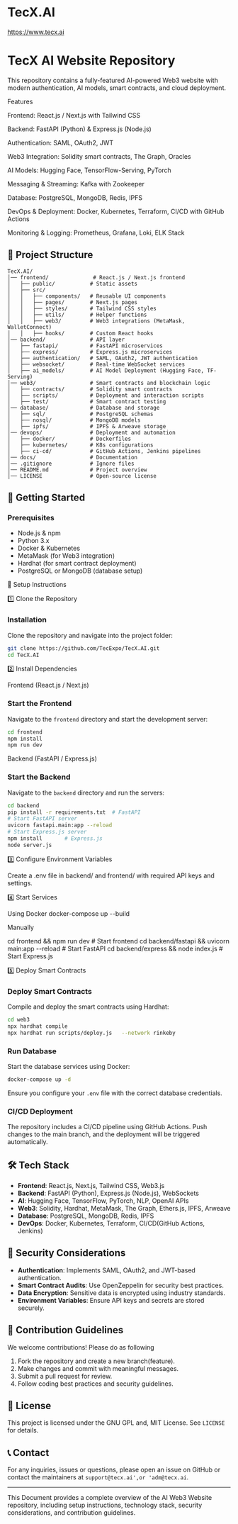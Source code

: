 # TecX.AI
https://www.tecx.ai
# TecX AI Website Repository

This repository contains a fully-featured AI-powered Web3 website with modern authentication, AI models, smart contracts, and cloud deployment.

Features

Frontend: React.js / Next.js with Tailwind CSS

Backend: FastAPI (Python) & Express.js (Node.js)

Authentication: SAML, OAuth2, JWT

Web3 Integration: Solidity smart contracts, The Graph, Oracles

AI Models: Hugging Face, TensorFlow-Serving, PyTorch

Messaging & Streaming: Kafka with Zookeeper

Database: PostgreSQL, MongoDB, Redis, IPFS

DevOps & Deployment: Docker, Kubernetes, Terraform, CI/CD with GitHub Actions

Monitoring & Logging: Prometheus, Grafana, Loki, ELK Stack

## 📂 Project Structure

```
TecX.AI/
│── frontend/              # React.js / Next.js frontend
│   ├── public/           # Static assets
│   ├── src/
│   │   ├── components/   # Reusable UI components
│   │   ├── pages/        # Next.js pages
│   │   ├── styles/       # Tailwind CSS styles
│   │   ├── utils/        # Helper functions
│   │   ├── web3/         # Web3 integrations (MetaMask, WalletConnect)
│   │   ├── hooks/        # Custom React hooks
│── backend/              # API layer
│   ├── fastapi/          # FastAPI microservices
│   ├── express/          # Express.js microservices
│   ├── authentication/   # SAML, OAuth2, JWT authentication
│   ├── websocket/        # Real-time WebSocket services
│   ├── ai_models/        # AI Model Deployment (Hugging Face, TF-Serving)
│── web3/                 # Smart contracts and blockchain logic
│   ├── contracts/        # Solidity smart contracts
│   ├── scripts/          # Deployment and interaction scripts
│   ├── test/             # Smart contract testing
│── database/             # Database and storage
│   ├── sql/              # PostgreSQL schemas
│   ├── nosql/            # MongoDB models
│   ├── ipfs/             # IPFS & Arweave storage
│── devops/               # Deployment and automation
│   ├── docker/           # Dockerfiles
│   ├── kubernetes/       # K8s configurations
│   ├── ci-cd/            # GitHub Actions, Jenkins pipelines
│── docs/                 # Documentation
│── .gitignore            # Ignore files
│── README.md             # Project overview
│── LICENSE               # Open-source license
```

## 🚀 Getting Started

### Prerequisites
- Node.js & npm
- Python 3.x
- Docker & Kubernetes
- MetaMask (for Web3 integration)
- Hardhat (for smart contract deployment)
- PostgreSQL or MongoDB (database setup)

📌 Setup Instructions

1️⃣ Clone the Repository
### Installation
Clone the repository and navigate into the project folder:
```sh
git clone https://github.com/TecExpo/TecX.AI.git
cd TecX.AI
```
2️⃣ Install Dependencies

Frontend (React.js / Next.js)
### Start the Frontend
Navigate to the `frontend` directory and start the development server:
```sh
cd frontend
npm install
npm run dev
```
Backend (FastAPI / Express.js)
### Start the Backend
Navigate to the `backend` directory and run the servers:
```sh
cd backend
pip install -r requirements.txt  # FastAPI
# Start FastAPI server
uvicorn fastapi.main:app --reload
# Start Express.js server
npm install       # Express.js
node server.js
```
3️⃣ Configure Environment Variables

Create a .env file in backend/ and frontend/ with required API keys and settings.

4️⃣ Start Services

Using Docker
docker-compose up --build

Manually

cd frontend && npm run dev  # Start frontend
cd backend/fastapi && uvicorn main:app --reload  # Start FastAPI
cd backend/express && node index.js  # Start Express.js

5️⃣ Deploy Smart Contracts
### Deploy Smart Contracts
Compile and deploy the smart contracts using Hardhat:
```sh
cd web3
npx hardhat compile
npx hardhat run scripts/deploy.js   --network rinkeby
```

### Run Database
Start the database services using Docker:
```sh
docker-compose up -d
```
Ensure you configure your `.env` file with the correct database credentials.

### CI/CD Deployment
The repository includes a CI/CD pipeline using GitHub Actions. Push changes to the main branch, and the deployment will be triggered automatically.

## 🛠️ Tech Stack
- **Frontend**: React.js, Next.js, Tailwind CSS, Web3.js
- **Backend**: FastAPI (Python), Express.js (Node.js), WebSockets
- **AI**: Hugging Face, TensorFlow, PyTorch, NLP,  OpenAI APIs
- **Web3**: Solidity, Hardhat, MetaMask, The Graph, Ethers.js, IPFS, Arweave
- **Database**: PostgreSQL, MongoDB, Redis, IPFS
- **DevOps**: Docker, Kubernetes, Terraform, CI/CD(GitHub Actions, Jenkins)

## 🔐 Security Considerations
- **Authentication**: Implements SAML, OAuth2, and JWT-based authentication.
- **Smart Contract Audits**: Use OpenZeppelin for security best practices.
- **Data Encryption**: Sensitive data is encrypted using industry standards.
- **Environment Variables**: Ensure API keys and secrets are stored securely.

## 🤝 Contribution Guidelines
We welcome contributions! Please do as following 
1. Fork the repository and create a new branch(feature).
2. Make changes and commit with meaningful messages.
3. Submit a pull request for review.
4. Follow coding best practices and security guidelines.

## 📜 License
This project is licensed under the GNU GPL and, MIT License. See `LICENSE` for details.

## 📞 Contact
For any inquiries, issues or questions, please open an issue on GitHub or contact the maintainers at `support@tecx.ai',or 'adm@tecx.ai`.

---

This Document provides a complete overview of the AI Web3 Website repository, including setup instructions, technology stack, security considerations, and contribution guidelines.
